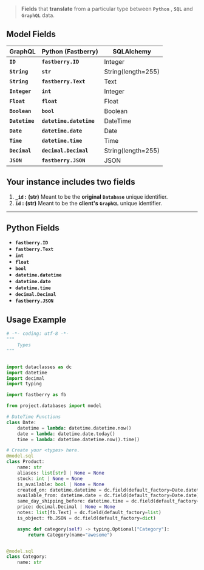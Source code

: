 > **Fields** that **translate** from a particular type between **`Python`** , **`SQL`** and **`GraphQL`** data.

## Model **Fields**

| GraphQL        | Python (Fastberry)      | SQLAlchemy         |
| -------------- | ----------------------- | ------------------ |
| **`ID`**       | **`fastberry.ID`**      | Integer            |
| **`String`**   | **`str`**               | String(length=255) |
| **`String`**   | **`fastberry.Text`**    | Text               |
| **`Integer`**  | **`int`**               | Integer            |
| **`Float`**    | **`float`**             | Float              |
| **`Boolean`**  | **`bool`**              | Boolean            |
| **`Datetime`** | **`datetime.datetime`** | DateTime           |
| **`Date`**     | **`datetime.date`**     | Date               |
| **`Time`**     | **`datetime.time`**     | Time               |
| **`Decimal`**  | **`decimal.Decimal`**   | String(length=255) |
| **`JSON`**     | **`fastberry.JSON`**    | JSON               |

## Your **instance** includes **two** fields

1. **`_id` :** **(str)** Meant to be the **original** **`Database`** unique identifier.
2. **`id` :** **(str)** Meant to be the **client's** **`GraphQL`** unique identifier.

---

## Python **Fields**

- **`fastberry.ID`**
- **`fastberry.Text`**
- **`int`**
- **`float`**
- **`bool`**
- **`datetime.datetime`**
- **`datetime.date`**
- **`datetime.time`**
- **`decimal.Decimal`**
- **`fastberry.JSON`**

## Usage **Example**

```python title="types.py"
# -*- coding: utf-8 -*-
"""
    Types
"""


import dataclasses as dc
import datetime
import decimal
import typing

import fastberry as fb

from project.databases import model

# DateTime Functions
class Date:
    datetime = lambda: datetime.datetime.now()
    date = lambda: datetime.date.today()
    time = lambda: datetime.datetime.now().time()

# Create your <types> here.
@model.sql
class Product:
    name: str
    aliases: list[str] | None = None
    stock: int | None = None
    is_available: bool | None = None
    created_on: datetime.datetime = dc.field(default_factory=Date.datetime)
    available_from: datetime.date = dc.field(default_factory=Date.date)
    same_day_shipping_before: datetime.time = dc.field(default_factory=Date.time)
    price: decimal.Decimal | None = None
    notes: list[fb.Text] = dc.field(default_factory=list)
    is_object: fb.JSON = dc.field(default_factory=dict)

    async def category(self) -> typing.Optional["Category"]:
        return Category(name="awesome")


@model.sql
class Category:
    name: str
```
